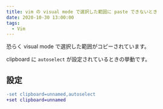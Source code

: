 ```yaml
---
title: vim の visual mode で選択した範囲に paste できないとき
date: 2020-10-30 13:00:00
tags:
  - Vim
---
```


恐らく visual mode で選択した範囲がコピーされています。

clipboard に `autoselect` が設定されているときの挙動です。

## 設定

```diff
-set clipboard=unnamed,autoselect
+set clipboard=unnamed
```

